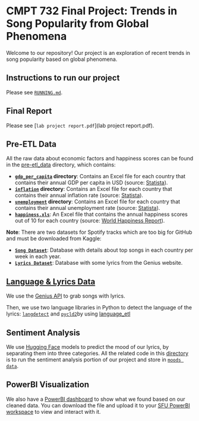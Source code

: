 # CMPT 732 Final Project: Trends in Song Popularity from Global Phenomena

Welcome to our repository! Our project is an exploration of recent trends in song popularity based on global phenomena.

## Instructions to run our project

Please see [`RUNNING.md`](RUNNING.md).

## Final Report

Please see [`lab project report.pdf`](lab project report.pdf).

## Pre-ETL Data

All the raw data about economic factors and happiness scores can be found in the [pre-etl_data](pre-etl_data) directory, which contains:

- **[`gdp_per_capita`](pre-etl_data/gdp_per_capita) directory**: Contains an Excel file for each country that contains their annual GDP per capita in USD (source: [Statista](https://www.statista.com/)).
- **[`inflation`](pre-etl_data/inflation) directory**: Contains an Excel file for each country that contains their annual inflation rate (source: [Statista](https://www.statista.com/)).
- **[`unemployment`](pre-etl_data/unemployment) directory**: Contains an Excel file for each country that contains their annual unemployment rate (source: [Statista](https://www.statista.com/)).
- **[`happiness.xls`](pre-etl_data/happiness.xls)**: An Excel file that contains the annual happiness scores out of 10 for each country (source: [World Happiness Report](https://worldhappiness.report/data/)).

**Note**: There are two datasets for Spotify tracks which are too big for GitHub and must be downloaded from Kaggle:
- **[`Song Dataset`](https://www.kaggle.com/datasets/jfreyberg/spotify-chart-data)**: Database with details about top songs in each country per week in each year.
- **[`Lyrics Dataset`](https://www.kaggle.com/datasets/carlosgdcj/genius-song-lyrics-with-language-information)**: Database with some lyrics from the Genius website.


## [Language & Lyrics Data](cleaned_data/languages_and_mood/parquet_by_lan)

We use the [Genius API](https://docs.genius.com/) to grab songs with lyrics.

Then, we use two language libraries in Python to detect the language of the lyrics: [`langdetect`](https://pypi.org/project/langdetect/) and [`pycld2`](https://pypi.org/project/pycld2/)by using [language_etl](ETL/language_etl)


## Sentiment Analysis
We use [Hugging Face](https://huggingface.co/) models to predict the mood of our lyrics, by separating them into three categories.
All the related code in this [directory](sentiment_analysis_code) is to run the sentiment analysis portion of our project and store in [`moods data`](cleaned_data/languages_and_mood/moods_data).

## PowerBI Visualization

We also have a [PowerBI dashboard](<BI dashboard/Visualization.pbix>) to show what we found based on our cleaned data.
You can download the file and upload it to your [SFU PowerBI workspace](https://app.powerbi.com/groups/me/list?experience=power-bi&clientSideAuth=0) to view and interact with it.
